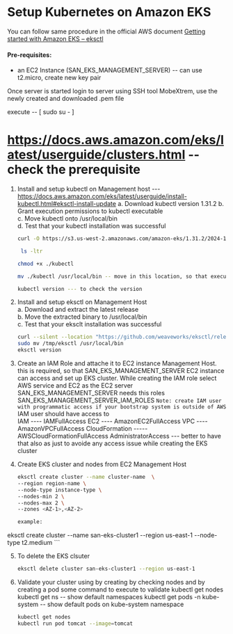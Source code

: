 # Setup Kubernetes on Amazon EKS

You can follow same procedure in the official  AWS document [Getting started with Amazon EKS – eksctl](https://docs.aws.amazon.com/eks/latest/userguide/getting-started-eksctl.html)   

#### Pre-requisites: 
  - an EC2 Instance (SAN_EKS_MANAGEMENT_SERVER) -- can use t2.micro, create new key pair

Once server is started login to server using SSH tool MobeXtrem, use the newly created and downloaded .pem file

execute -- [ sudo su -  ]

# https://docs.aws.amazon.com/eks/latest/userguide/clusters.html -- check the prerequisite
1. Install and setup kubectl on Management host  ---  https://docs.aws.amazon.com/eks/latest/userguide/install-kubectl.html#eksctl-install-update
   a. Download kubectl version 1.31.2 
   b. Grant execution permissions to kubectl executable   
   c. Move kubectl onto /usr/local/bin   
   d. Test that your kubectl installation was successful    
   ```sh 
   curl -O https://s3.us-west-2.amazonaws.com/amazon-eks/1.31.2/2024-11-15/bin/linux/amd64/kubectl

    ls -ltr

   chmod +x ./kubectl 

   mv ./kubectl /usr/local/bin -- move in this location, so that execute the command from anywhere inside the srver

   kubectl version --- to check the version
   ```
2. Install and setup eksctl on Management Host   
   a. Download and extract the latest release   
   b. Move the extracted binary to /usr/local/bin   
   c. Test that your eksclt installation was successful   
   ```sh
   curl --silent --location "https://github.com/weaveworks/eksctl/releases/latest/download/eksctl_$(uname -s)_amd64.tar.gz" | tar xz -C /tmp
   sudo mv /tmp/eksctl /usr/local/bin
   eksctl version
   ```
  
3. Create an IAM Role and attache it to EC2 instance Management Host. this is required, so that SAN_EKS_MANAGEMENT_SERVER EC2 instance can access and set up EKS cluster. While creating the IAM role select AWS service and EC2 as the EC2 server SAN_EKS_MANAGEMENT_SERVER needs this roles
SAN_EKS_MANAGEMENT_SERVER_IAM_ROLES
   `Note: create IAM user with programmatic access if your bootstrap system is outside of AWS`   
   IAM user should have access to   
   IAM   ----  IAMFullAccess
   EC2   ---- AmazonEC2FullAccess
   VPC   ---- AmazonVPCFullAccess
   CloudFormation  ----- AWSCloudFormationFullAccess
   AdministratorAccess  --- better to have that also as just to avoide any access issue while creating the EKS cluster

4. Create EKS cluster and nodes from EC2 Management Host
   ```sh
   eksctl create cluster --name cluster-name  \
   --region region-name \
   --node-type instance-type \
   --nodes-min 2 \
   --nodes-max 2 \ 
   --zones <AZ-1>,<AZ-2>
   
   example:
eksctl create cluster --name san-eks-cluster1 --region us-east-1 --node-type t2.medium
    ```

5. To delete the EKS clsuter 
   ```sh 
   eksctl delete cluster san-eks-cluster1 --region us-east-1
   ```
   
6. Validate your cluster using by creating by checking nodes and by creating a pod 
some command to execute to validate
kubectl get nodes
kubectl get ns -- show default namespaces
kubectl get pods -n kube-system -- show default pods on kube-system namespace



   ```sh 
   kubectl get nodes
   kubectl run pod tomcat --image=tomcat 
   ```
